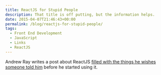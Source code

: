 ```yaml
---
title: ReactJS for Stupid People
description: That title is off putting, but the information helps.
date: 2015-04-07T21:46:43+00:00
permalink: /blog/reactjs-for-stupid-people/
tags:
  - Front End Development
  - JavaScript
  - Links
  - ReactJS
---
```


Andrew Ray writes a post about ReactJS [filled with the things he wishes someone told him](http://blog.andrewray.me/reactjs-for-stupid-people/) before he started using it.
